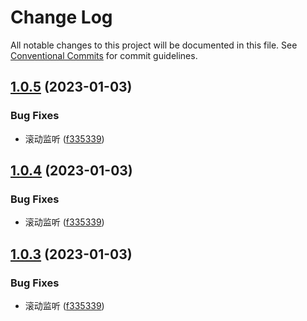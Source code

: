 # Change Log

All notable changes to this project will be documented in this file.
See [Conventional Commits](https://conventionalcommits.org) for commit guidelines.

## [1.0.5](https://github.com/palxiao/front-end-arsenal/compare/@palxp/scroll-wrap-vue3@1.0.1...@palxp/scroll-wrap-vue3@1.0.5) (2023-01-03)


### Bug Fixes

* 滚动监听 ([f335339](https://github.com/palxiao/front-end-arsenal/commit/f335339441aec3d92e8fca9a759be46dbbab30d2))





## [1.0.4](https://github.com/palxiao/front-end-arsenal/compare/@palxp/scroll-wrap-vue3@1.0.1...@palxp/scroll-wrap-vue3@1.0.4) (2023-01-03)


### Bug Fixes

* 滚动监听 ([f335339](https://github.com/palxiao/front-end-arsenal/commit/f335339441aec3d92e8fca9a759be46dbbab30d2))





## [1.0.3](https://github.com/palxiao/front-end-arsenal/compare/@palxp/scroll-wrap-vue3@1.0.1...@palxp/scroll-wrap-vue3@1.0.3) (2023-01-03)


### Bug Fixes

* 滚动监听 ([f335339](https://github.com/palxiao/front-end-arsenal/commit/f335339441aec3d92e8fca9a759be46dbbab30d2))
